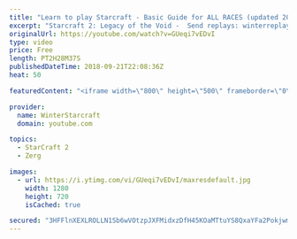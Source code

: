 ```yaml
---
title: "Learn to play Starcraft - Basic Guide for ALL RACES (updated 2017) #2"
excerpt: "Starcraft 2: Legacy of the Void -  Send replays: winterreplays@gmail.com ( -- Watch live at https://www.twitch.tv/wintergaming"
originalUrl: https://youtube.com/watch?v=GUeqi7vEDvI
type: video
price: Free
length: PT2H28M37S
publishedDateTime: 2018-09-21T22:08:36Z
heat: 50

featuredContent: "<iframe width=\"800\" height=\"500\" frameborder=\"0\" src=\"https://www.youtube.com/embed/GUeqi7vEDvI\" allow=\"accelerometer; autoplay; encrypted-media; gyroscope; picture-in-picture\" allowfullscreen></iframe>"

provider:
  name: WinterStarcraft
  domain: youtube.com

topics:
  - StarCraft 2
  - Zerg

images:
  - url: https://i.ytimg.com/vi/GUeqi7vEDvI/maxresdefault.jpg
    width: 1280
    height: 720
    isCached: true

secured: "3HFFlnXEXLROLLN1Sb6wVOtzpJXFMidxzDfH45KOaMTtuYS8QxaYFa2PokjwmIOqeUufRegiUzBOuOC9eYK/+8Hegn/Uv4gs/IO3/M8Hm0KKWx2fCqePiC6iUqZGfYo5ceJs1pe+7FvJX1Eulfe8j82pWdPg5OLe1B4LmHc/03hNNM2pA82gr3HNbhGzE33QsScu9v4AfkOVJWj9pKDadUkQUUj6i9S/sXb0c7hzz8hHNgoaAl+OwWqucwal4AnxwDjEvoonNRV+v3V7thAEl57nd8KFoZeOJaZCr6IJpV3s6uHL4uom2ABlWjcrnuJSOjReSLqzLxmDtg9XUoqGBbthI648P7c3qDparFVmAqP8v2I2nnajN9XW6WTcNqxWke2E3mmMuDgQcFbDNc9DkoTSA7za9CeUb5gwAzkdjQw=;ZL18zFuvW4ayeEaOF/7yuw=="
---
```


